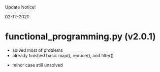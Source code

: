 Update Notice!

02-12-2020

# functional_programming.py (v2.0.1)
+ solved most of problems
+ already finished basic map(), reduce(), and filter()
- minor case still unsolved